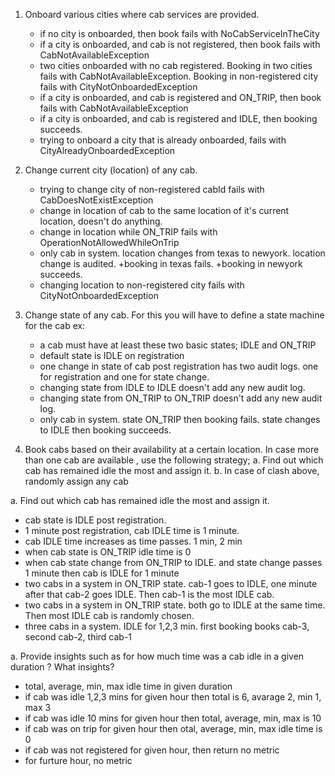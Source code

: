1. Onboard various cities where cab services are provided.
   - if no city is onboarded, then book fails with NoCabServiceInTheCity 
   - if a city is onboarded, and cab is not registered, then book fails with CabNotAvailableException 
   - two cities onboarded with no cab registered. Booking in two cities fails with CabNotAvailableException. Booking in non-registered city fails with CityNotOnboardedException
   - if a city is onboarded, and cab is registered and ON_TRIP, then book fails with CabNotAvailableException 
   - if a city is onboarded, and cab is registered and IDLE, then booking succeeds. 
   - trying to onboard a city that is already onboarded, fails with CityAlreadyOnboardedException 

2. Change current city (location) of any cab. 
   - trying to change city of non-registered cabId fails with CabDoesNotExistException
   - change in location of cab to the same location of it's current location, doesn't do anything.
   - change in location while ON_TRIP fails with OperationNotAllowedWhileOnTrip
   - only cab in system. location changes from texas to newyork. location change is audited. +booking in texas fails. +booking in newyork succeeds.
   - changing location to non-registered city fails with CityNotOnboardedException

3. Change state of any cab. For this you will have to define a state machine for the cab ex:
   - a cab must have at least these two basic states; IDLE and ON_TRIP
   - default state is IDLE on registration
   - one change in state of cab post registration has two audit logs. one for registration and one for state change.
   - changing state from IDLE to IDLE doesn't add any new audit log.
   - changing state from ON_TRIP to ON_TRIP doesn't add any new audit log.
   - only cab in system. state ON_TRIP then booking fails. state changes to IDLE then booking succeeds.

4. Book cabs based on their availability at a certain location. In case more than one cab are
   available , use the following strategy;
   a. Find out which cab has remained idle the most and assign it.
   b. In case of clash above, randomly assign any cab

a. Find out which cab has remained idle the most and assign it.
   - cab state is IDLE post registration.
   - 1 minute post registration, cab IDLE time is 1 minute.
   - cab IDLE time increases as time passes. 1 min, 2 min
   - when cab state is ON_TRIP idle time is 0
   - when cab state change from ON_TRIP to IDLE. and state change passes 1 minute then cab is IDLE for 1 minute
   - two cabs in a system in ON_TRIP state. cab-1 goes to IDLE, one minute after that cab-2 goes IDLE. Then cab-1 is the most IDLE cab.
   - two cabs in a system in ON_TRIP state. both go to IDLE at the same time. Then most IDLE cab is randomly chosen.
   - three cabs in a system. IDLE for 1,2,3 min. first booking books cab-3, second cab-2, third cab-1

a. Provide insights such as for how much time was a cab idle in a given duration ?
What insights?
   - total, average, min, max idle time in given duration
   - if cab was idle 1,2,3 mins for given hour then total is 6, avarage 2, min 1, max 3
   - if cab was idle 10 mins for given hour then total, average, min, max is 10
   - if cab was on trip for given hour then otal, average, min, max idle time is 0
   - if cab was not registered for given hour, then return no metric
   - for furture hour, no metric

